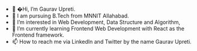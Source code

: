- 👋 �Hi, I’m Gaurav Upreti.
- 🏨 I am pursuing B.Tech from MNNIT Allahabad.
- 👀 I’m interested in Web Development, Data Structure and Algorithm,
- 🌱 I’m currently learning Frontend Web Development with React as the Frontend framework. 
- 📫 How to reach me via LinkedIn and Twitter by the name Gaurav Upreti.

<!---
Gaurav-1516/Gaurav-1516 is a ✨ special ✨ repository because its `README.md` (this file) appears on your GitHub profile.
You can click the Preview link to take a look at your changes.
--->
